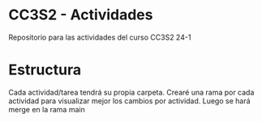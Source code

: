 # CC3S2 - Actividades
Repositorio para las actividades del curso CC3S2 24-1

# Estructura
Cada actividad/tarea tendrá su propia carpeta.
Crearé una rama por cada actividad para visualizar mejor los cambios por actividad. Luego se hará merge en la rama main
